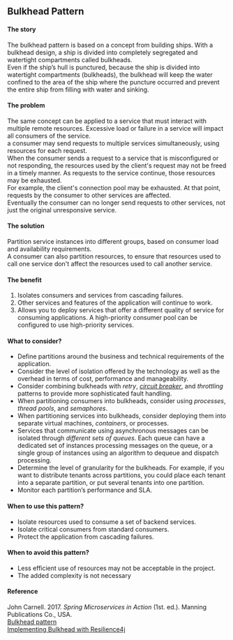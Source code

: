 ## Bulkhead Pattern

#### The story

The bulkhead pattern is based on a concept from building ships. With a bulkhead design, a ship is divided into completely segregated and watertight compartments called bulkheads.  
Even if the ship’s hull is punctured, because the ship is divided into watertight compartments (bulkheads), the bulkhead will keep the water confined to the area of the ship where the puncture occurred and prevent the entire ship from filling with water and sinking.

#### The problem

The same concept can be applied to a service that must interact with multiple remote resources. Excessive load or failure in a service will impact all consumers of the service.  
a consumer may send requests to multiple services simultaneously, using resources for each request.  
When the consumer sends a request to a service that is misconfigured or not responding, the resources used by the client's request may not be freed in a timely manner. As requests to the service continue, those resources may be exhausted.  
For example, the client's connection pool may be exhausted. At that point, requests by the consumer to other services are affected.  
Eventually the consumer can no longer send requests to other services, not just the original unresponsive service.

#### The solution

Partition service instances into different groups, based on consumer load and availability requirements.  
A consumer can also partition resources, to ensure that resources used to call one service don't affect the resources used to call another service.

#### The benefit

1. Isolates consumers and services from cascading failures.  
2. Other services and features of the application will continue to work.  
3. Allows you to deploy services that offer a different quality of service for consuming applications. A high-priority consumer pool can be configured to use high-priority services.

#### What to consider?

- Define partitions around the business and technical requirements of the application.  
- Consider the level of isolation offered by the technology as well as the overhead in terms of cost, performance and manageability.  
- Consider combining bulkheads with _retry_, [_circuit breaker_](https://github.com/bluething/reactivearchitecture/tree/master/circuitbreaker), and _throttling_ patterns to provide more sophisticated fault handling.  
- When partitioning consumers into bulkheads, consider using _processes_, _thread pools_, and _semaphores_.  
- When partitioning services into bulkheads, consider deploying them into separate virtual machines, _containers_, or processes.  
- Services that communicate using asynchronous messages can be isolated through _different sets of queues_. Each queue can have a dedicated set of instances processing messages on the queue, or a single group of instances using an algorithm to dequeue and dispatch processing.  
- Determine the level of granularity for the bulkheads. For example, if you want to distribute tenants across partitions, you could place each tenant into a separate partition, or put several tenants into one partition.  
- Monitor each partition’s performance and SLA.

#### When to use this pattern?

- Isolate resources used to consume a set of backend services.  
- Isolate critical consumers from standard consumers.  
- Protect the application from cascading failures.

#### When to avoid this pattern?

- Less efficient use of resources may not be acceptable in the project.  
- The added complexity is not necessary

#### Reference

John Carnell. 2017. _Spring Microservices in Action_ (1st. ed.). Manning Publications Co., USA.  
[Bulkhead pattern](https://docs.microsoft.com/en-us/azure/architecture/patterns/bulkhead)  
[Implementing Bulkhead with Resilience4j](https://reflectoring.io/bulkhead-with-resilience4j/)